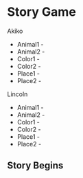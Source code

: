 # Story Game

Akiko

* Animal1 -
* Animal2 -
* Color1 -
* Color2 -
* Place1 -
* Place2 -

Lincoln

* Animal1 -
* Animal2 -
* Color1 -
* Color2 -
* Place1 -
* Place2 -

## Story Begins


